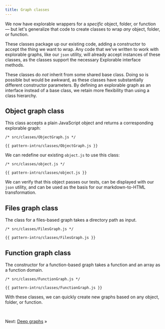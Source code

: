 ```yaml
---
title: Graph classes
---
```


We now have explorable wrappers for a _specific_ object, folder, or function — but let's generalize that code to create classes to wrap _any_ object, folder, or function.

These classes package up our existing code, adding a constructor to accept the thing we want to wrap. Any code that we've written to work with explorable graphs, like our `json` utility, will already accept instances of these classes, as the classes support the necessary Explorable interface methods.

These classes do _not_ inherit from some shared base class. Doing so is possible but would be awkward, as these classes have substantially different constructor parameters. By defining an explorable graph as an interface instead of a base class, we retain more flexibility than using a class hierarchy.

## Object graph class

This class accepts a plain JavaScript object and returns a corresponding explorable graph:

```{{'js'}}
/* src/classes/ObjectGraph.js */

{{ pattern-intro/classes/ObjectGraph.js }}
```

We can redefine our existing `object.js` to use this class:

```{{'js'}}
/* src/classes/object.js */

{{ pattern-intro/classes/object.js }}
```

We can verify that this object passes our tests, can be displayed with our `json` utility, and can be used as the basis for our markdown-to-HTML transformation.

## Files graph class

The class for a files-based graph takes a directory path as input.

```{{'js'}}
/* src/classes/FilesGraph.js */

{{ pattern-intro/classes/FilesGraph.js }}
```

## Function graph class

The constructor for a function-based graph takes a function and an array as a function domain.

```{{'js'}}
/* src/classes/FunctionGraph.js */

{{ pattern-intro/classes/FunctionGraph.js }}
```

With these classes, we can quickly create new graphs based on any object, folder, or function.

&nbsp;

Next: [Deep graphs](deep.html) »
